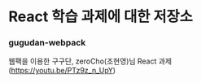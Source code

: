 # React 학습 과제에 대한 저장소
### gugudan-webpack
웹팩을 이용한 구구단, zeroCho(조현영)님 React 과제 (https://youtu.be/PTz9z_n_UpY)
